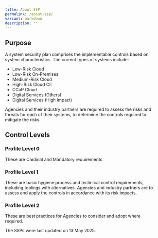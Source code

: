 ```yaml
---
title: About SSP
permalink: /about-ssp/
variant: markdown
description: ""
---
```

<h2>Purpose</h2>

<p>A system security plan comprises the implementable controls based on system characteristics. The current types of systems include:</p>
<ul>
	<li>Low-Risk Cloud</li>
	<li>Low-Risk On-Premises</li>
	<li>Medium-Risk Cloud</li>
	<li>High-Risk Cloud CII</li>
	<li>CCoP Cloud</li>
	<li>Digital Services (Others)</li>
	<li>Digital Services (High Impact)</li>
</ul>

<p>Agencies and their industry partners are required to assess the risks and threats for each of their systems, to determine the controls required to mitigate the risks.</p>

<h2>Control Levels</h2>
<h3>Profile Level 0</h3>
<p>These are Cardinal and Mandatory requirements.</p>
<h3> Profile Level 1</h3>
<p>These are basic hygiene process and technical control requirements, including toolings with alternatives.
Agencies and industry partners are to assess and apply the controls in accordance with its risk impacts.</p> 
<h3>Profile Level 2</h3>
<p>These are best practices for Agencies to consider and adopt where required.</p>

<p>The SSPs were last updated on 13 May 2025.</p>
